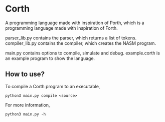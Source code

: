 # Corth
A programming language made with inspiration of Porth, which is a programming language made with inspiration of Forth.

parser_lib.py contains the parser, which returns a list of tokens.
compiler_lib.py contains the compiler, which creates the NASM program.

main.py contains options to compile, simulate and debug.
example.corth is an example program to show the language.

## How to use?

To compile a Corth program to an executable,

    python3 main.py compile <source>

For more information,

    python3 main.py -h
